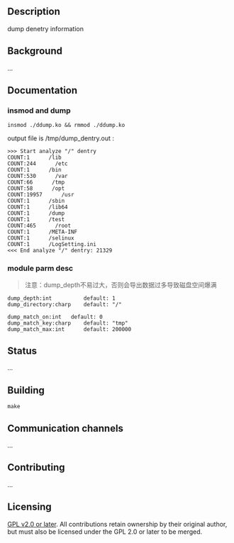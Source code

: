 ## Description
dump denetry information

## Background
...

## Documentation

### insmod and dump
```shell
insmod ./ddump.ko && rmmod ./ddump.ko
```

output file is /tmp/dump_dentry.out :
```
>>> Start analyze "/" dentry
COUNT:1      /lib
COUNT:244      /etc
COUNT:1      /bin
COUNT:530      /var
COUNT:66      /tmp
COUNT:58      /opt
COUNT:19957      /usr
COUNT:1      /sbin
COUNT:1      /lib64
COUNT:1      /dump
COUNT:1      /test
COUNT:465      /root
COUNT:1      /META-INF
COUNT:1      /selinux
COUNT:1      /LogSetting.ini
<<< End analyze "/" dentry: 21329
```

### module parm desc
>注意：dump_depth不易过大，否则会导出数据过多导致磁盘空间爆满
```
dump_depth:int          default: 1
dump_directory:charp    default: "/"

dump_match_on:int	default: 0
dump_match_key:charp    default: "tmp"
dump_match_max:int      default: 200000
```


## Status
...


## Building

```shell
make
```


## Communication channels
...


## Contributing
...


## Licensing

[GPL v2.0 or later](https://www.gnu.org/licenses/old-licenses/gpl-2.0.en.html).
All contributions retain ownership by their original author, but must also
be licensed under the GPL 2.0 or later to be merged.
